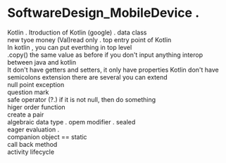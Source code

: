 # SoftwareDesign_MobileDevice . 
Kotlin . 
Itroduction of Kotlin   (google) . 
data class   
new tyoe money  (Val)read only . 
top entry point of Kotlin   
In kotlin , you can put everthing in top level   
.copy()  the same value as before if you don't input anything 
interop between java and kotlin  
It don't have getters and setters, it only have properties 
Kotlin don't have semicolons 
extension
there are several you can extend   
null point exception   
question mark   
safe operator (?.) if it is not null, then do something   
higer order function    
create a pair  
algebraic data type . 
opem modifier . 
sealed  
eager evaluation .  
companion object  == static   
call back method  
activity lifecycle  
